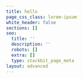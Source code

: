 ```yaml
---
title: hello
page_css_class: lorem-ipsum
white_header: false
sections: []
seo:
  title: ''
  description: ''
  robots: []
  extra: []
  type: stackbit_page_meta
layout: advanced
---
```

